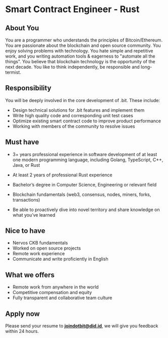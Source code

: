 # Smart Contract Engineer - Rust

## About You

You are a programmer who understands the principles of Bitcoin/Ethereum. You are passionate about the blockchain and open source community. You enjoy solving problems with technology. You hate simple and repetitive work, and you writing automation tools & eagerness to "automate all the things". You believe that blockchain technology is the opportunity of the next decade. You like to think independently, be responsible and long-termist.

## Responsibility

You will be deeply involved in the core development of .bit. These include:

- Design technical solutions for .bit features and implement them
- Write high quality code and corresponding unit test cases
- Optimize existing smart contract code to improve product performance
- Working with members of the community to resolve issues

## Must have

- 3+ years professional experience in software development of at least one modern programming language, including Golang, TypeScript, C++, Java, or Rust

- At least 2 years of professional Rust experience

- Bachelor’s degree in Computer Science, Engineering or relevant field

- Blockchain fundamentals (web3, consensus, nodes, miners, forks, transactions)

- Be able to proactively dive into novel territory and share knowledge on what you’ve learned

## Nice to have

- Nervos CKB fundamentals
- Worked on open source projects
- Remote work experience
- Communicate and write proficiently in English

## What we offers

- Remote work from anywhere in the world 
- Competitive compensation and equity
- Fully transparent and collaborative team culture

## Apply now

Please send your resume to **joindotbit@did.id**, we will give you feedback within 24 hours.

